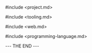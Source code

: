 #include <project.md>

#include <tooling.md>

#include <web.md>

#include <programming-language.md>

--- THE END ---